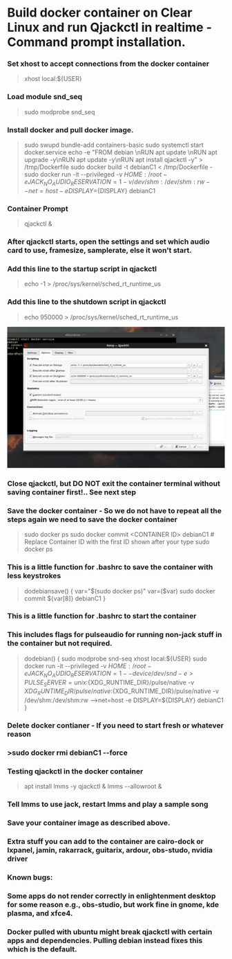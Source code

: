 # Build docker container on Clear Linux and run Qjackctl in realtime - Command prompt installation.

### Set xhost to accept connections from the docker container
> xhost local:${USER}

### Load module snd_seq 
>sudo modprobe snd_seq

### Install docker and pull docker image. 
> sudo swupd bundle-add containers-basic
>sudo systemctl start docker.service
>echo -e "FROM debian \\nRUN apt update \\nRUN apt upgrade -y\\nRUN apt update -y\\nRUN apt install qjackctl -y" > /tmp/Dockerfile
>sudo docker build -t debianC1 < /tmp/Dockerfile -
>sudo docker run -it --privileged -v ${HOME}:/root -e JACK_NO_AUDIO_RESERVATION=1 -v /dev/shm:/dev/shm:rw --net=host -e DISPLAY=${DISPLAY} debianC1

### Container Prompt
>qjackctl &

### After qjackctl starts, open the settings and set which audio card to use, framesize, samplerate, else it won't start.
### Add this line to the startup script in qjackctl 
>echo -1 > /proc/sys/kernel/sched_rt_runtime_us
### Add this line to the shutdown script in qjackctl 
>echo 950000 > /proc/sys/kernel/sched_rt_runtime_us

![Eample](./images/shot-2022-05-04_10-45-01.jpg)



### Close qjackctl, but DO NOT exit the container terminal without saving container first!.. See next step

### Save the docker container - So we do not have to repeat all the steps again we need to save the docker container
>sudo docker ps
>sudo docker commit \<CONTAINER ID\> debianC1 # Replace Container ID with the first ID shown after your type sudo docker ps


### This is a little function for .bashrc to save the container with less keystrokes
>dodebiansave() {
>var="$(sudo docker ps)"
>var=($var)
>sudo docker commit ${var[8]} debianC1
>}

### This is a little function for .bashrc to start the container 
### This includes flags for pulseaudio for running non-jack stuff in the container but not required.
>dodebian() {
>sudo modprobe snd-seq
>xhost local:${USER}
>sudo docker run -it --privileged -v ${HOME}:/root -e JACK_NO_AUDIO_RESERVATION=1  --device /dev/snd -e >PULSE_SERVER=unix:${XDG_RUNTIME_DIR}/pulse/native -v ${XDG_RUNTIME_DIR}/pulse/native:${XDG_RUNTIME_DIR}/pulse/native -v /dev/shm:/dev/shm:rw -->net=host -e DISPLAY=${DISPLAY} debianC1
>}


### Delete docker contianer - If you need to start fresh or whatever reason
### >sudo docker rmi debianC1 --force


### Testing qjackctl in the docker container
>apt install lmms -y
>qjackctl &
>lmms --allowroot &
### Tell lmms to use jack, restart lmms and play a sample song
### Save your container image as described above.

### Extra stuff you can add to the container are cairo-dock or lxpanel, jamin, rakarrack, guitarix, ardour, obs-studo, nvidia driver

### Known bugs:
### Some apps do not render correctly in enlightenment desktop for some reason e.g., obs-studio, but work fine in gnome, kde plasma, and xfce4.
### Docker pulled with ubuntu might break qjackctl with certain apps and dependencies. Pulling debian instead fixes this which is the default.




